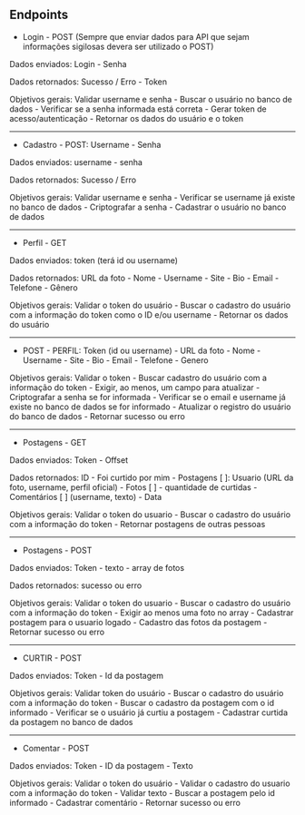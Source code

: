 ## Endpoints

- Login - POST (Sempre que enviar dados para API que sejam informações sigilosas devera ser utilizado o POST)

Dados enviados: Login - Senha

Dados retornados: Sucesso / Erro - Token

Objetivos gerais: Validar username e senha - Buscar o usuário no banco de dados - Verificar se a senha informada está correta - Gerar token de acesso/autenticação - Retornar os dados do usuário e o token

---

- Cadastro - POST: Username - Senha

Dados enviados: username - senha

Dados retornados:  Sucesso / Erro

Objetivos gerais: Validar username e senha - Verificar se username já existe no banco de dados - Criptografar a senha  - Cadastrar o usuário no banco de dados

---

- Perfil - GET

Dados enviados: token (terá id ou username)

Dados retornados: URL da foto - Nome - Username - Site - Bio - Email - Telefone - Gênero

Objetivos gerais: Validar o token do usuário  - Buscar o cadastro do usuário com a informação do token como o ID e/ou username - Retornar os dados do usuário 

---

- POST - PERFIL: Token (id ou username) -  URL  da foto - Nome - Username - Site - Bio - Email - Telefone - Genero

Objetivos gerais: Validar o token - Buscar cadastro do usuário com a informação do token - Exigir, ao menos, um campo para atualizar - Criptografar a senha se for informada - Verificar se o email e username já existe no banco de dados se for informado - Atualizar o registro do usuário do banco de dados - Retornar sucesso ou erro

---

- Postagens - GET

Dados enviados: Token - Offset 

Dados retornados: ID - Foi curtido por mim - Postagens [ ]: Usuario (URL da foto, username, perfil oficial) - Fotos [ ] - quantidade de curtidas - Comentários [ ] (username, texto) - Data

Objetivos gerais: Validar o token do usuario - Buscar o cadastro do usuário com a informação do token - Retornar postagens de outras pessoas

---

- Postagens - POST

Dados enviados: Token - texto - array de fotos

Dados retornados: sucesso ou erro

Objetivos gerais: Validar o token do usuario - Buscar o cadastro do usuário com a informação do token - Exigir ao menos uma foto no array - Cadastrar postagem para o usuario logado - Cadastro das fotos da postagem - Retornar sucesso ou erro

---

- CURTIR - POST

Dados enviados: Token - Id da postagem

Objetivos gerais: Validar token do usuário - Buscar o cadastro do usuário com a informação do token - Buscar o cadastro da postagem com o id informado - Verificar se o usuário já curtiu a postagem - Cadastrar curtida da postagem no banco de dados

---

- Comentar - POST

Dados enviados: Token -  ID da postagem - Texto 

Objetivos gerais: Validar o token do usuário - Validar o cadastro do usuario com a informação do token - Validar texto - Buscar a postagem pelo id informado - Cadastrar comentário - Retornar sucesso ou erro